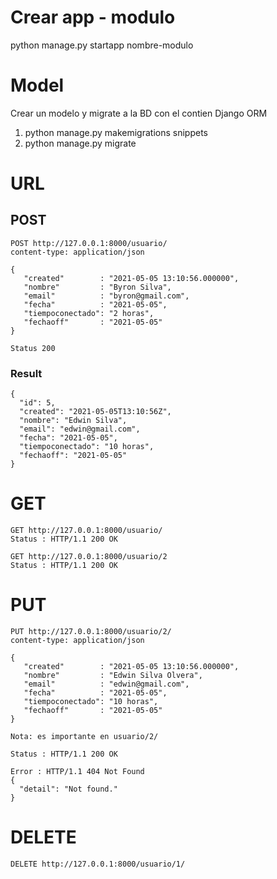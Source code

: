 # Crear app - modulo
python manage.py startapp nombre-modulo
# Model
Crear un modelo y migrate a la BD con el contien Django ORM
1. python manage.py makemigrations snippets
2. python manage.py migrate
# URL
## POST
```
POST http://127.0.0.1:8000/usuario/
content-type: application/json

{
   "created"        : "2021-05-05 13:10:56.000000", 
   "nombre"         : "Byron Silva",
   "email"          : "byron@gmail.com",
   "fecha"          : "2021-05-05",
   "tiempoconectado": "2 horas",
   "fechaoff"       : "2021-05-05"
}

Status 200
```
### Result
```
{
  "id": 5,
  "created": "2021-05-05T13:10:56Z",
  "nombre": "Edwin Silva",
  "email": "edwin@gmail.com",
  "fecha": "2021-05-05",
  "tiempoconectado": "10 horas",
  "fechaoff": "2021-05-05"
}
```
# GET
```
GET http://127.0.0.1:8000/usuario/
Status : HTTP/1.1 200 OK

GET http://127.0.0.1:8000/usuario/2
Status : HTTP/1.1 200 OK

```
# PUT
```
PUT http://127.0.0.1:8000/usuario/2/
content-type: application/json

{
   "created"        : "2021-05-05 13:10:56.000000", 
   "nombre"         : "Edwin Silva Olvera",
   "email"          : "edwin@gmail.com",
   "fecha"          : "2021-05-05",
   "tiempoconectado": "10 horas",
   "fechaoff"       : "2021-05-05"
}

Nota: es importante en usuario/2/

Status : HTTP/1.1 200 OK

Error : HTTP/1.1 404 Not Found
{
  "detail": "Not found."
}

```

# DELETE
```
DELETE http://127.0.0.1:8000/usuario/1/
```